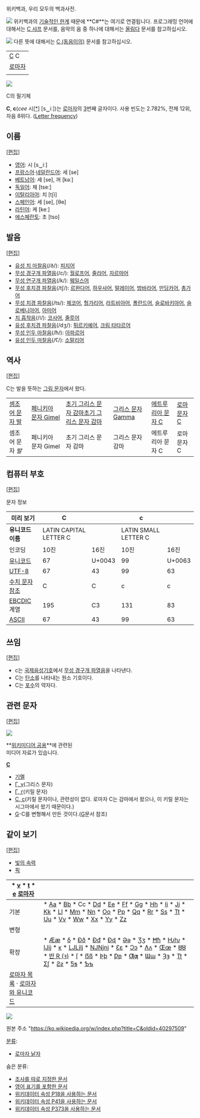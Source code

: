 위키백과, 우리 모두의 백과사전.

[![](//upload.wikimedia.org/wikipedia/commons/thumb/4/4a/Disambig_grey.svg/40px-Disambig_grey.svg.png)](/wiki/%EC%9C%84%ED%82%A4%EB%B0%B1%EA%B3%BC:%EB%8F%99%EC%9D%8C%EC%9D%B4%EC%9D%98%EC%96%B4_%EB%AC%B8%EC%84%9C "위키백과:동음이의어 문서") 위키백과의 [기술적인 한계](/wiki/%EC%9C%84%ED%82%A4%EB%B0%B1%EA%B3%BC:%EC%A0%9C%EB%AA%A9_%EC%84%A0%ED%83%9D%ED%95%98%EA%B8%B0/%EA%B8%B0%EC%88%A0%EC%A0%81_%ED%95%9C%EA%B3%84 "위키백과:제목 선택하기/기술적 한계") 때문에 **C#**는 여기로 연결됩니다. 프로그래밍 언어에 대해서는 [C 샤프](/wiki/C_%EC%83%A4%ED%94%84 "C 샤프") 문서를, 음악의 음 중 하나에 대해서는 [올림다](/wiki/%EC%98%AC%EB%A6%BC%EB%8B%A4 "올림다") 문서를 참고하십시오.

[![](//upload.wikimedia.org/wikipedia/commons/thumb/4/4a/Disambig_grey.svg/40px-Disambig_grey.svg.png)](/wiki/%EC%9C%84%ED%82%A4%EB%B0%B1%EA%B3%BC:%EB%8F%99%EC%9D%8C%EC%9D%B4%EC%9D%98%EC%96%B4_%EB%AC%B8%EC%84%9C "위키백과:동음이의어 문서") 다른 뜻에 대해서는 [C (동음이의)](/wiki/C_(%EB%8F%99%EC%9D%8C%EC%9D%B4%EC%9D%98) "C (동음이의)") 문서를 참고하십시오.

|  |
| --- |
| [C](/wiki/%ED%8C%8C%EC%9D%BC:Latin_alphabet_Cc.svg "C")  C |
| [로마자](/wiki/%EB%A1%9C%EB%A7%88%EC%9E%90 "로마자") |
| |  |  |  |  | | --- | --- | --- | --- | | [Aa](/wiki/A "A") | [Bb](/wiki/B "B") | Cc | [Dd](/wiki/D "D") | | [Ee](/wiki/E "E") | [Ff](/wiki/F "F") | [Gg](/wiki/G "G") | [Hh](/wiki/H "H") | | [Ii](/wiki/I "I") | [Jj](/wiki/J "J") | [Kk](/wiki/K "K") | [Ll](/wiki/L "L") | | [Mm](/wiki/M "M") | [Nn](/wiki/N "N") | [Oo](/wiki/O "O") | [Pp](/wiki/P "P") | | [Qq](/wiki/Q "Q") | [Rr](/wiki/R "R") | [Ss](/wiki/S "S") | [Tt](/wiki/T "T") | | [Uu](/wiki/U "U") | [Vv](/wiki/V "V") | [Ww](/wiki/W "W") | [Xx](/wiki/X "X") | | [Yy](/wiki/Y "Y") | [Zz](/wiki/Z "Z") |  |  | |

[![](//upload.wikimedia.org/wikipedia/commons/thumb/f/ff/C_cursiva.gif/250px-C_cursiva.gif)](/wiki/%ED%8C%8C%EC%9D%BC:C_cursiva.gif)

C의 필기체

**C**, **c**(*cee* 시[[\*](/wiki/%EC%9C%84%ED%82%A4%EB%B0%B1%EA%B3%BC:%EC%98%81%EC%96%B4%EC%9D%98_%ED%95%9C%EA%B8%80_%ED%91%9C%EA%B8%B0 "위키백과:영어의 한글 표기")] [s‿iː])는 [로마자](/wiki/%EB%A1%9C%EB%A7%88%EC%9E%90 "로마자")의 [3](/wiki/3 "3")번째 글자이다. 사용 빈도는 2.782%, 전체 12위, 자음 8위다. ([Letter frequency](https://en.wikipedia.org/wiki/Letter_frequency "en:Letter frequency"))

## 이름

[[편집](/w/index.php?title=C&action=edit&section=1 "부분 편집: 이름")]

* [영어](/wiki/%EC%98%81%EC%96%B4 "영어"): 시 [s‿iː]
* [프랑스어](/wiki/%ED%94%84%EB%9E%91%EC%8A%A4%EC%96%B4 "프랑스어")·[네덜란드어](/wiki/%EB%84%A4%EB%8D%9C%EB%9E%80%EB%93%9C%EC%96%B4 "네덜란드어"): 세 [se]
* [베트남어](/wiki/%EB%B2%A0%ED%8A%B8%EB%82%A8%EC%96%B4 "베트남어"): 세 [se], 꺼 [kəː]
* [독일어](/wiki/%EB%8F%85%EC%9D%BC%EC%96%B4 "독일어"): 체 [tseː]
* [이탈리아어](/wiki/%EC%9D%B4%ED%83%88%EB%A6%AC%EC%95%84%EC%96%B4 "이탈리아어"): 치 [tʃi]
* [스페인어](/wiki/%EC%8A%A4%ED%8E%98%EC%9D%B8%EC%96%B4 "스페인어"): 세 [se], [θe]
* [라틴어](/wiki/%EB%9D%BC%ED%8B%B4%EC%96%B4 "라틴어"): 케 [keː]
* [에스페란토](/wiki/%EC%97%90%EC%8A%A4%ED%8E%98%EB%9E%80%ED%86%A0 "에스페란토"): 초 [tso]

## 발음

[[편집](/w/index.php?title=C&action=edit&section=2 "부분 편집: 발음")]

* [유성 치 마찰음](/wiki/%EC%9C%A0%EC%84%B1_%EC%B9%98_%EB%A7%88%EC%B0%B0%EC%9D%8C "유성 치 마찰음")(/ð/): [피지어](/wiki/%ED%94%BC%EC%A7%80%EC%96%B4 "피지어")
* [무성 경구개 파열음](/wiki/%EB%AC%B4%EC%84%B1_%EA%B2%BD%EA%B5%AC%EA%B0%9C_%ED%8C%8C%EC%97%B4%EC%9D%8C "무성 경구개 파열음")(/c/): [월로프어](/wiki/%EC%9B%94%EB%A1%9C%ED%94%84%EC%96%B4 "월로프어"), [줄라어](/wiki/%EC%A4%84%EB%9D%BC%EC%96%B4 "줄라어"), [자르마어](/wiki/%EC%9E%90%EB%A5%B4%EB%A7%88%EC%96%B4 "자르마어")
* [무성 연구개 파열음](/wiki/%EB%AC%B4%EC%84%B1_%EC%97%B0%EA%B5%AC%EA%B0%9C_%ED%8C%8C%EC%97%B4%EC%9D%8C "무성 연구개 파열음")(/k/): [웨일스어](/wiki/%EC%9B%A8%EC%9D%BC%EC%8A%A4%EC%96%B4 "웨일스어")
* [무성 후치경 파찰음](/wiki/%EB%AC%B4%EC%84%B1_%ED%9B%84%EC%B9%98%EA%B2%BD_%ED%8C%8C%EC%B0%B0%EC%9D%8C "무성 후치경 파찰음")(/tʃ/): [르완다어](/wiki/%EB%A5%B4%EC%99%84%EB%8B%A4%EC%96%B4 "르완다어"), [하우사어](/wiki/%ED%95%98%EC%9A%B0%EC%82%AC%EC%96%B4 "하우사어"), [말레이어](/wiki/%EB%A7%90%EB%A0%88%EC%9D%B4%EC%96%B4 "말레이어"), [밤바라어](/wiki/%EB%B0%A4%EB%B0%94%EB%9D%BC%EC%96%B4 "밤바라어"), [만딩카어](/wiki/%EB%A7%8C%EB%94%A9%EC%B9%B4%EC%96%B4 "만딩카어"), [총가어](/wiki/%EC%B4%9D%EA%B0%80%EC%96%B4 "총가어")
* [무성 치경 파찰음](/wiki/%EB%AC%B4%EC%84%B1_%EC%B9%98%EA%B2%BD_%ED%8C%8C%EC%B0%B0%EC%9D%8C "무성 치경 파찰음")(/ts/): [체코어](/wiki/%EC%B2%B4%EC%BD%94%EC%96%B4 "체코어"), [헝가리어](/wiki/%ED%97%9D%EA%B0%80%EB%A6%AC%EC%96%B4 "헝가리어"), [라트비아어](/wiki/%EB%9D%BC%ED%8A%B8%EB%B9%84%EC%95%84%EC%96%B4 "라트비아어"), [폴란드어](/wiki/%ED%8F%B4%EB%9E%80%EB%93%9C%EC%96%B4 "폴란드어"), [슬로바키아어](/wiki/%EC%8A%AC%EB%A1%9C%EB%B0%94%ED%82%A4%EC%95%84%EC%96%B4 "슬로바키아어"), [슬로베니아어](/wiki/%EC%8A%AC%EB%A1%9C%EB%B2%A0%EB%8B%88%EC%95%84%EC%96%B4 "슬로베니아어"), [아미어](/wiki/%EC%95%84%EB%AF%B8%EC%96%B4 "아미어")
* [치 흡착음](/wiki/%EC%B9%98_%ED%9D%A1%EC%B0%A9%EC%9D%8C "치 흡착음")(/ǀ/): [코사어](/wiki/%EC%BD%94%EC%82%AC%EC%96%B4 "코사어"), [줄루어](/wiki/%EC%A4%84%EB%A3%A8%EC%96%B4 "줄루어")
* [유성 후치경 파찰음](/wiki/%EC%9C%A0%EC%84%B1_%ED%9B%84%EC%B9%98%EA%B2%BD_%ED%8C%8C%EC%B0%B0%EC%9D%8C "유성 후치경 파찰음")(/dʒ/): [튀르키예어](/wiki/%ED%8A%80%EB%A5%B4%ED%82%A4%EC%98%88%EC%96%B4 "튀르키예어"), [크림 타타르어](/wiki/%ED%81%AC%EB%A6%BC_%ED%83%80%ED%83%80%EB%A5%B4%EC%96%B4 "크림 타타르어")
* [무성 인두 마찰음](/wiki/%EB%AC%B4%EC%84%B1_%EC%9D%B8%EB%91%90_%EB%A7%88%EC%B0%B0%EC%9D%8C "무성 인두 마찰음")(/ħ/): [아파르어](/wiki/%EC%95%84%ED%8C%8C%EB%A5%B4%EC%96%B4 "아파르어")
* [유성 인두 마찰음](/wiki/%EC%9C%A0%EC%84%B1_%EC%9D%B8%EB%91%90_%EB%A7%88%EC%B0%B0%EC%9D%8C "유성 인두 마찰음")(/ʕ/): [소말리어](/wiki/%EC%86%8C%EB%A7%90%EB%A6%AC%EC%96%B4 "소말리어")

## 역사

[[편집](/w/index.php?title=C&action=edit&section=3 "부분 편집: 역사")]

C는 발을 뜻하는 [그림 문자](/wiki/%EA%B7%B8%EB%A6%BC_%EB%AC%B8%EC%9E%90 "그림 문자")에서 왔다.

|  |  |  |  |  |  |
| --- | --- | --- | --- | --- | --- |
| [셈조어 문자 발](/wiki/%ED%8C%8C%EC%9D%BC:Proto-semiticG-01.png "셈조어 문자 발") | [페니키아 문자 Gimel](/wiki/%ED%8C%8C%EC%9D%BC:PhoenicianG-01.png "페니키아 문자 Gimel") | [초기 그리스 문자 감마](/wiki/%ED%8C%8C%EC%9D%BC:GreekG-02.svg "초기 그리스 문자 감마")[초기 그리스 문자 감마](/wiki/%ED%8C%8C%EC%9D%BC:GreekG-03.svg "초기 그리스 문자 감마") | [그리스 문자 Gamma](/wiki/%ED%8C%8C%EC%9D%BC:Gamma_uc_lc.svg "그리스 문자 Gamma") | [에트루리아 문자 C](/wiki/%ED%8C%8C%EC%9D%BC:EtruscanC-01.svg "에트루리아 문자 C") | [로마 문자 C](/wiki/%ED%8C%8C%EC%9D%BC:RomanC-01.png "로마 문자 C") |
| 셈조어 문자 *발* | 페니키아 문자 Gimel | 초기 그리스 문자 감마 | 그리스 문자 감마 | 에트루리아 문자 C | 로마 문자 C |

## 컴퓨터 부호

[[편집](/w/index.php?title=C&action=edit&section=4 "부분 편집: 컴퓨터 부호")]

문자 정보

| 미리 보기 | C | | c | |
| --- | --- | --- | --- | --- |
| **유니코드 이름** | LATIN CAPITAL LETTER C | | LATIN SMALL LETTER C | |
| 인코딩 | 10진 | 16진 | 10진 | 16진 |
| [유니코드](/wiki/%EC%9C%A0%EB%8B%88%EC%BD%94%EB%93%9C "유니코드") | 67 | U+0043 | 99 | U+0063 |
| [UTF-8](/wiki/UTF-8 "UTF-8") | 67 | 43 | 99 | 63 |
| [수치 문자 참조](/wiki/%EC%88%98%EC%B9%98_%EB%AC%B8%EC%9E%90_%EC%B0%B8%EC%A1%B0 "수치 문자 참조") | &#67; | &#x43; | &#99; | &#x63; |
| [EBCDIC](/wiki/EBCDIC "EBCDIC") 계열 | 195 | C3 | 131 | 83 |
| [ASCII](/wiki/ASCII "ASCII") | 67 | 43 | 99 | 63 |

## 쓰임

[[편집](/w/index.php?title=C&action=edit&section=5 "부분 편집: 쓰임")]

* c는 [국제음성기호](/wiki/%EA%B5%AD%EC%A0%9C%EC%9D%8C%EC%84%B1%EA%B8%B0%ED%98%B8 "국제음성기호")에서 [무성 경구개 파열음](/wiki/%EB%AC%B4%EC%84%B1_%EA%B2%BD%EA%B5%AC%EA%B0%9C_%ED%8C%8C%EC%97%B4%EC%9D%8C "무성 경구개 파열음")을 나타낸다.
* C는 [탄소](/wiki/%ED%83%84%EC%86%8C "탄소")를 나타내는 원소 기호이다.
* C는 [포수](/wiki/%ED%8F%AC%EC%88%98 "포수")의 약자다.

## 관련 문자

[[편집](/w/index.php?title=C&action=edit&section=6 "부분 편집: 관련 문자")]

![](//upload.wikimedia.org/wikipedia/commons/thumb/4/4a/Commons-logo.svg/40px-Commons-logo.svg.png)

**[위키미디어 공용](/wiki/%EC%9C%84%ED%82%A4%EB%AF%B8%EB%94%94%EC%96%B4_%EA%B3%B5%EC%9A%A9 "위키미디어 공용")**에 관련된  
미디어 자료가 있습니다.

**[C](https://commons.wikimedia.org/wiki/C "commons:C")**

* [기멜](/w/index.php?title=%EA%B8%B0%EB%A9%9C&action=edit&redlink=1 "기멜 (없는 문서)")
* [Γ, γ](/wiki/%CE%93 "Γ")(그리스 문자)
* [Г, г](/wiki/%D0%93 "Г")(키릴 문자)
* [С, с](/wiki/%D0%A1 "С")(키릴 문자이나, 관련성이 없다. 로마자 C는 감마에서 왔으나, 이 키릴 문자는 시그마에서 왔기 때문이다.)
* [G](/wiki/G "G")-C를 변형해서 만든 것이다.([G](/wiki/G "G")문서 참조)

## 같이 보기

[[편집](/w/index.php?title=C&action=edit&section=7 "부분 편집: 같이 보기")]

* [빛의 속력](/wiki/%EB%B9%9B%EC%9D%98_%EC%86%8D%EB%A0%A5 "빛의 속력")
* [픽](/wiki/%ED%94%BD "픽")

| * [v](/wiki/%ED%8B%80:%EB%A1%9C%EB%A7%88%EC%9E%90 "틀:로마자") * [t](/wiki/%ED%8B%80%ED%86%A0%EB%A1%A0:%EB%A1%9C%EB%A7%88%EC%9E%90 "틀토론:로마자") * [e](/wiki/%ED%8A%B9%EC%88%98:%EB%AC%B8%EC%84%9C%ED%8E%B8%EC%A7%91/%ED%8B%80:%EB%A1%9C%EB%A7%88%EC%9E%90 "특수:문서편집/틀:로마자")  [로마자](/wiki/%EB%A1%9C%EB%A7%88%EC%9E%90 "로마자") | |
| --- | --- |
| 기본 | * [Aa](/wiki/A "A") * [Bb](/wiki/B "B") * Cc * [Dd](/wiki/D "D") * [Ee](/wiki/E "E") * [Ff](/wiki/F "F") * [Gg](/wiki/G "G") * [Hh](/wiki/H "H") * [Ii](/wiki/I "I") * [Jj](/wiki/J "J") * [Kk](/wiki/K "K") * [Ll](/wiki/L "L") * [Mm](/wiki/M "M") * [Nn](/wiki/N "N") * [Oo](/wiki/O "O") * [Pp](/wiki/P "P") * [Qq](/wiki/Q "Q") * [Rr](/wiki/R "R") * [Ss](/wiki/S "S") * [Tt](/wiki/T "T") * [Uu](/wiki/U "U") * [Vv](/wiki/V "V") * [Ww](/wiki/W "W") * [Xx](/wiki/X "X") * [Yy](/wiki/Y "Y") * [Zz](/wiki/Z "Z") |
| 변형 | |  |  | | --- | --- | | [유니코드](/wiki/%EC%9C%A0%EB%8B%88%EC%BD%94%EB%93%9C "유니코드")에 있는 문자 | * [Àà](/wiki/%C3%80 "À") * [Áá](/wiki/%C3%81 "Á") * [Ǎǎ](/wiki/%C7%8D "Ǎ") * [Ãã](/wiki/%C3%83 "Ã") * [Ȧȧ](/wiki/%C8%A6 "Ȧ") * [Ââ](/wiki/%C3%82 "Â") * [Ää](/wiki/%C3%84 "Ä") * [Åå](/wiki/%C3%85 "Å") * [Āā](/wiki/%C4%80 "Ā") * [Ąą](/wiki/%C4%84 "Ą") * [Ăă](/wiki/%C4%82 "Ă") * [Ćć](/wiki/%C4%86 "Ć") * [Ĉĉ](/wiki/%C4%88 "Ĉ") * [Čč](/wiki/%C4%8C "Č") * [Ċċ](/wiki/%C4%8A "Ċ") * [Çç](/wiki/%C3%87 "Ç") * [Ďď](/wiki/%C4%8E "Ď") * [Ḑḑ](/wiki/%E1%B8%90 "Ḑ") * [Éé](/wiki/%C3%89 "É") * [Ěě](/wiki/%C4%9A "Ě") * [Ēē](/wiki/%C4%92 "Ē") * [Èè](/wiki/%C3%88 "È") * [Ęę](/wiki/%C4%98 "Ę") * [Ẽẽ](/wiki/%E1%BA%BC "Ẽ") * [Ėė](/wiki/%C4%96 "Ė") * [Êê](/wiki/%C3%8A "Ê") * [Ëë](/wiki/%C3%8B "Ë") * [Ĕĕ](/wiki/%C4%94 "Ĕ") * [Ĝĝ](/wiki/%C4%9C "Ĝ") * [Ǵǵ](/wiki/%C7%B4 "Ǵ") * [Ǧǧ](/wiki/%C7%A6 "Ǧ") * [Ġġ](/wiki/%C4%A0 "Ġ") * [Ģģ](/wiki/%C4%A2 "Ģ") * [Ğğ](/wiki/%C4%9E "Ğ") * [Ȟȟ](/wiki/%C8%9E "Ȟ") * [Ĥĥ](/wiki/%C4%A4 "Ĥ") * [Īī](/wiki/%C4%AA "Ī") * [Įį](/wiki/%C4%AE "Į") * [Íí](/wiki/%C3%8D "Í") * [Ǐǐ](/wiki/%C7%8F "Ǐ") * [Ïï](/wiki/%C3%8F "Ï") * [Ĩĩ](/wiki/%C4%A8 "Ĩ") * [İi](/wiki/%C4%B0%EC%99%80_%C4%B1 "İ와 ı") * [Îî](/wiki/%C3%8E "Î") * [Ɨɨ](/wiki/%C6%97 "Ɨ") * [Iı](/wiki/%C4%B0%EC%99%80_%C4%B1 "İ와 ı") * [Ĭĭ](/wiki/%C4%AC "Ĭ") * [Ĵĵ](/wiki/%C4%B4 "Ĵ") * [Ǩǩ](/wiki/%C7%A8 "Ǩ") * [Ḱḱ](/wiki/%E1%B8%B0 "Ḱ") * [Ķķ](/wiki/%C4%B6 "Ķ") * [Ľľ](/wiki/%C4%BD "Ľ") * [Ĺĺ](/wiki/%C4%B9 "Ĺ") * [Ļļ](/wiki/%C4%BB "Ļ") * [Łł](/wiki/%C5%81 "Ł") * [Ḿḿ](/wiki/%E1%B8%BE "Ḿ") * [Ňň](/wiki/%C5%87 "Ň") * [Ńń](/wiki/%C5%83 "Ń") * [Ññ](/wiki/%C3%91 "Ñ") * [Ņņ](/wiki/%C5%85 "Ņ") * [Õõ](/wiki/%C3%95 "Õ") * [Ǒǒ](/wiki/%C7%91 "Ǒ") * [Öö](/wiki/%C3%96 "Ö") * [Őő](/wiki/%C5%90 "Ő") * [Óó](/wiki/%C3%93 "Ó") * [Òò](/wiki/%C3%92 "Ò") * [Øø](/wiki/%C3%98 "Ø") * [Ōō](/wiki/%C5%8C "Ō") * [Ǫǫ](/wiki/%C7%AA "Ǫ") * [Ŏŏ](/wiki/%C5%8E "Ŏ") * [Ôô](/wiki/%C3%94 "Ô") * [Řř](/wiki/%C5%98 "Ř") * [Ŕŕ](/wiki/%C5%94 "Ŕ") * [Ȓȓ](/wiki/%C8%92 "Ȓ") * [Şş](/wiki/%C5%9E "Ş") * [Śś](/wiki/%C5%9A "Ś") * [Šš](/wiki/%C5%A0 "Š") * [Șș](/wiki/%C8%98 "Ș") * [Ŝŝ](/wiki/%C5%9C "Ŝ") * [Ṡṡ](/wiki/%E1%B9%A0 "Ṡ") * [Ťť](/wiki/%C5%A4 "Ť") * [Țț](/wiki/%C8%9A "Ț") * [Ŧŧ](/wiki/%C5%A6 "Ŧ") * [Üü](/wiki/%C3%9C "Ü") * [Ūū](/wiki/%C5%AA "Ū") * [Ǖǖ](/wiki/%C7%95 "Ǖ") * [Ǔǔ](/wiki/%C7%93 "Ǔ") * [Ǚǚ](/wiki/%C7%99 "Ǚ") * [Ųų](/wiki/%C5%B2 "Ų") * [Ůů](/wiki/%C5%AE "Ů") * [Űű](/wiki/%C5%B0 "Ű") * [Ũũ](/wiki/%C5%A8 "Ũ") * [Úú](/wiki/%C3%9A "Ú") * [Ǘǘ](/wiki/%C7%97 "Ǘ") * [Ùù](/wiki/%C3%99 "Ù") * [Ǜǜ](/wiki/%C7%9B "Ǜ") * [Ŭŭ](/wiki/%C5%AC "Ŭ") * [Ûû](/wiki/%C3%9B "Û") * [Ṽṽ](/wiki/%E1%B9%BC "Ṽ") * [Ẃẃ](/wiki/%E1%BA%82 "Ẃ") * [Ẋẋ](/wiki/%E1%BA%8A "Ẋ") * [Ẍẍ](/wiki/%E1%BA%8C "Ẍ") * [Ẏẏ](/wiki/%E1%BA%8E "Ẏ") * [Ÿÿ](/wiki/%C5%B8 "Ÿ") * [Ȳȳ](/wiki/%C8%B2 "Ȳ") * [Ỹỹ](/wiki/%E1%BB%B8 "Ỹ") * [Ýý](/wiki/%C3%9D "Ý") * [Žž](/wiki/%C5%BD "Ž") * [Ẑẑ](/wiki/%E1%BA%90 "Ẑ") * [Źź](/wiki/%C5%B9 "Ź") * [Żż](/wiki/%C5%BB "Ż") | | [유니코드](/wiki/%EC%9C%A0%EB%8B%88%EC%BD%94%EB%93%9C "유니코드")에 없는 문자 | * [C̃c̃](/w/index.php?title=C%CC%83&action=edit&redlink=1 "C̃ (없는 문서)") * [G̃g̃](/wiki/G%CC%83 "G̃") * [Q̃q̃](/w/index.php?title=Q%CC%83&action=edit&redlink=1 "Q̃ (없는 문서)") * [H̱ẖ](/w/index.php?title=H%CC%B1&action=edit&redlink=1 "H̱ (없는 문서)") * [J̌ǰ](/wiki/J%CC%8C "J̌") * [N̈n̈](/wiki/N%CC%88 "N̈") * [T̈ẗ](/wiki/T%CC%88 "T̈") * [D̈d̈](/w/index.php?title=D%CC%88&action=edit&redlink=1 "D̈ (없는 문서)") * [L̈l̈](/w/index.php?title=L%CC%88&action=edit&redlink=1 "L̈ (없는 문서)") * [R̈r̈](/w/index.php?title=R%CC%88&action=edit&redlink=1 "R̈ (없는 문서)") | |
| 확장 | * [Ææ](/wiki/%C3%86 "Æ") * [ẟ](/wiki/%E1%BA%9F "ẟ") * [Ðð](/wiki/%C3%90 "Ð") * [Đđ](/wiki/%C4%90 "Đ") * [Ɖɖ](/wiki/%C6%89 "Ɖ") * [Əə](/wiki/%C6%8F "Ə") * [Ʒʒ](/wiki/%C6%B7 "Ʒ") * [Ħħ](/wiki/%C4%A6 "Ħ") * [Ƕƕ](/wiki/%C7%B6 "Ƕ") * [IJij](/wiki/IJ_(%EC%9D%B4%EC%A4%91%EC%9D%8C%EC%9E%90) "IJ (이중음자)") * [ĸ](/w/index.php?title=%C4%B8&action=edit&redlink=1 "ĸ (없는 문서)") * [Ǉǈǉ](/wiki/%C7%88 "ǈ") * [Ǌǋǌ](/wiki/Nj_(%EC%9D%B4%EC%A4%91%EC%9D%8C%EC%9E%90) "Nj (이중음자)") * [Ɛɛ](/wiki/%C6%90 "Ɛ") * [Ɔɔ](/wiki/%C6%86 "Ɔ") * [Ʌʌ](/wiki/%C9%85 "Ʌ") * [Œœ](/wiki/%C5%92 "Œ") * [Ȣȣ](/w/index.php?title=%C8%A2&action=edit&redlink=1 "Ȣ (없는 문서)") * [반 R (ꝛ)](/wiki/%EA%9D%9A "Ꝛ") * [ſ](/wiki/%EA%B8%B4_s "긴 s") * [ẞ](/wiki/%E1%BA%9E "ẞ")[ß](/wiki/%C3%9F "ß") * [Þþ](/wiki/%C3%9E "Þ") * [Ƿƿ](/wiki/%C7%B7 "Ƿ") * [Ƣƣ](/wiki/%C6%A2 "Ƣ") * [Ɯɯ](/wiki/%C6%9C "Ɯ") * [Ȝȝ](/wiki/%C8%9C "Ȝ") * [Ʈʈ](/wiki/%C6%AE "Ʈ") * [Ʃʃ](/wiki/%C6%A9 "Ʃ") * [Ƨƨ](/wiki/%C6%A7 "Ƨ") * [Ƽƽ](/wiki/%C6%BC "Ƽ") * [Ƅƅ](/wiki/%C6%84 "Ƅ") |
| [로마자 목록](/wiki/%EB%A1%9C%EB%A7%88%EC%9E%90_%EB%AA%A9%EB%A1%9D "로마자 목록") · [로마자와 유니코드](/w/index.php?title=%EB%A1%9C%EB%A7%88%EC%9E%90%EC%99%80_%EC%9C%A0%EB%8B%88%EC%BD%94%EB%93%9C&action=edit&redlink=1 "로마자와 유니코드 (없는 문서)") | |

![](https://ko.wikipedia.org/wiki/Special:CentralAutoLogin/start?type=1x1&usesul3=1)

원본 주소 "<https://ko.wikipedia.org/w/index.php?title=C&oldid=40297509>"

[분류](/wiki/%ED%8A%B9%EC%88%98:%EB%B6%84%EB%A5%98 "특수:분류"):

* [로마자 낱자](/wiki/%EB%B6%84%EB%A5%98:%EB%A1%9C%EB%A7%88%EC%9E%90_%EB%82%B1%EC%9E%90 "분류:로마자 낱자")

숨은 분류:

* [조사를 따로 지정한 문서](/wiki/%EB%B6%84%EB%A5%98:%EC%A1%B0%EC%82%AC%EB%A5%BC_%EB%94%B0%EB%A1%9C_%EC%A7%80%EC%A0%95%ED%95%9C_%EB%AC%B8%EC%84%9C "분류:조사를 따로 지정한 문서")
* [영어 표기를 포함한 문서](/wiki/%EB%B6%84%EB%A5%98:%EC%98%81%EC%96%B4_%ED%91%9C%EA%B8%B0%EB%A5%BC_%ED%8F%AC%ED%95%A8%ED%95%9C_%EB%AC%B8%EC%84%9C "분류:영어 표기를 포함한 문서")
* [위키데이터 속성 P18을 사용하는 문서](/wiki/%EB%B6%84%EB%A5%98:%EC%9C%84%ED%82%A4%EB%8D%B0%EC%9D%B4%ED%84%B0_%EC%86%8D%EC%84%B1_P18%EC%9D%84_%EC%82%AC%EC%9A%A9%ED%95%98%EB%8A%94_%EB%AC%B8%EC%84%9C "분류:위키데이터 속성 P18을 사용하는 문서")
* [위키데이터 속성 P41을 사용하는 문서](/wiki/%EB%B6%84%EB%A5%98:%EC%9C%84%ED%82%A4%EB%8D%B0%EC%9D%B4%ED%84%B0_%EC%86%8D%EC%84%B1_P41%EC%9D%84_%EC%82%AC%EC%9A%A9%ED%95%98%EB%8A%94_%EB%AC%B8%EC%84%9C "분류:위키데이터 속성 P41을 사용하는 문서")
* [위키데이터 속성 P373을 사용하는 문서](/wiki/%EB%B6%84%EB%A5%98:%EC%9C%84%ED%82%A4%EB%8D%B0%EC%9D%B4%ED%84%B0_%EC%86%8D%EC%84%B1_P373%EC%9D%84_%EC%82%AC%EC%9A%A9%ED%95%98%EB%8A%94_%EB%AC%B8%EC%84%9C "분류:위키데이터 속성 P373을 사용하는 문서")
